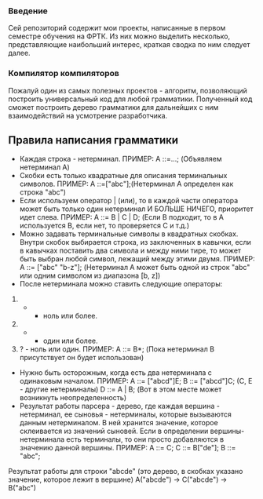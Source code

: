 ### Введение
Сей репозиторий содержит мои проекты, написанные в первом семестре обучения на ФРТК.
Из них можно выделить несколько, представляющие наибольший интерес, краткая сводка по ним следует далее.

### Компилятор компиляторов
Пожалуй один из самых полезных проектов - алгоритм, позволяющий построить универсальный код для любой грамматики.
Полученный код сможет построить дерево грамматики для дальнейших с ним взаимодействий на усмотрение разработчика.

## Правила написания грамматики
- Каждая строка - нетерминал.
ПРИМЕР: A ::=...; (Объявляем нетерминал А)
- Скобки есть только квадратные для описания терминальных символов.
ПРИМЕР: A ::=["abc"];(Нетерминал А определен как строка "abc")
- Если используем оператор | (или), то в каждой части оператора может быть только один нетерминал И БОЛЬШЕ НИЧЕГО,
приоритет идет слева.
ПРИМЕР: A ::= B | C | D; (Если B подходит, то в A используется B, если нет, то проверяется C и т.д.)
- Можно задавать терминальные символы в квадратных скобках.
Внутри скобок выбирается строка, из заключенных в кавычки,
если в кавычках поставить два символа и между ними тире, то может быть выбран любой символ,
лежащий между этими двумя.
ПРИМЕР: A ::= ["abc" "b-z"]; (Нетерминал А может быть одной из строк "abc" или одним символом из диапазона [b, z])
- После нетерминала можно ставить следующие операторы:
1. * - ноль или более.
2. + - один или более.
3. ? - ноль или один.
ПРИМЕР: А ::= B*; (Пока нетерминал B присутствует он будет использован)
- Нужно быть осторожным, когда есть два нетерминала с одинаковым началом.
ПРИМЕР: A ::= ["abcd"]E;
B ::= ["abcd"]C; (C, E - другие нетерминалы)
D ::= A | B; (Вот в этом месте может возникнуть неопределенность)
- Результат работы парсера - дерево, где каждая вершина - нетерминал, ее сыновья - нетерминалы, которые вызываются данным нетерминалом.
В ней хранится значение, которое склеивается из значений сыновей. Если в определении вершины-нетерминала есть терминалы,
то они просто добавляются в значению данной вершины.
ПРИМЕР: A ::= C;
C ::= B["de"];
B ::= "abc";

Результат работы для строки "abcde" (это дерево, в скобках указано значение, которое лежит в вершине)
A("abcde") -> C("abcde") -> B("abc")
